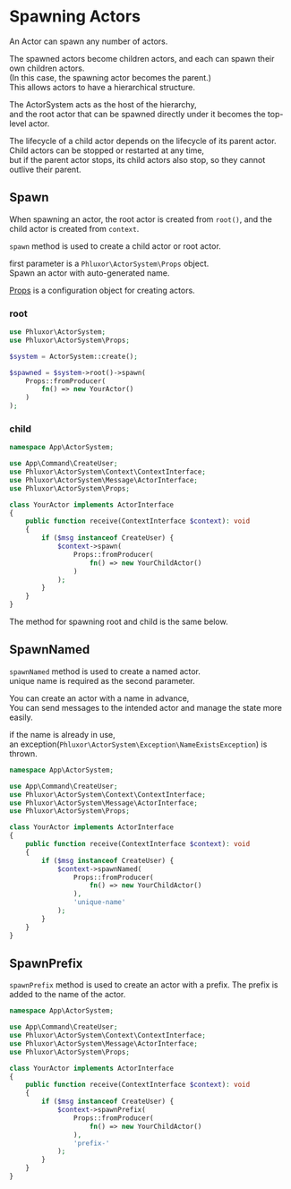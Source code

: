 # Spawning Actors

An Actor can spawn any number of actors.  

The spawned actors become children actors, and each can spawn their own children actors.  
(In this case, the spawning actor becomes the parent.)  
This allows actors to have a hierarchical structure.  

The ActorSystem acts as the host of the hierarchy,  
and the root actor that can be spawned directly under it becomes the top-level actor.  

The lifecycle of a child actor depends on the lifecycle of its parent actor.  
Child actors can be stopped or restarted at any time,  
but if the parent actor stops, its child actors also stop, so they cannot outlive their parent.  

## Spawn

When spawning an actor, the root actor is created from `root()`, and the child actor is created from `context`.

`spawn` method is used to create a child actor or root actor.  

first parameter is a `Phluxor\ActorSystem\Props` object.  
Spawn an actor with auto-generated name.  

[Props](/en/features/props.html) is a configuration object for creating actors.  

### root

```php
use Phluxor\ActorSystem;
use Phluxor\ActorSystem\Props;

$system = ActorSystem::create();

$spawned = $system->root()->spawn(
    Props::fromProducer(
        fn() => new YourActor()
    )
);
```

### child

```php
namespace App\ActorSystem;

use App\Command\CreateUser;
use Phluxor\ActorSystem\Context\ContextInterface;
use Phluxor\ActorSystem\Message\ActorInterface;
use Phluxor\ActorSystem\Props;

class YourActor implements ActorInterface
{
    public function receive(ContextInterface $context): void
    {
        if ($msg instanceof CreateUser) {
            $context->spawn(
                Props::fromProducer(
                    fn() => new YourChildActor()
                )
            );
        }
    }
}

```

The method for spawning root and child is the same below.  

## SpawnNamed

`spawnNamed` method is used to create a named actor.  
unique name is required as the second parameter.  

You can create an actor with a name in advance,  
You can send messages to the intended actor and manage the state more easily.  

if the name is already in use,  
an exception(`Phluxor\ActorSystem\Exception\NameExistsException`) is thrown.  

```php
namespace App\ActorSystem;

use App\Command\CreateUser;
use Phluxor\ActorSystem\Context\ContextInterface;
use Phluxor\ActorSystem\Message\ActorInterface;
use Phluxor\ActorSystem\Props;

class YourActor implements ActorInterface
{
    public function receive(ContextInterface $context): void
    {
        if ($msg instanceof CreateUser) {
            $context->spawnNamed(
                Props::fromProducer(
                    fn() => new YourChildActor()
                ),
                'unique-name'
            );
        }
    }
}

```

## SpawnPrefix

`spawnPrefix` method is used to create an actor with a prefix.
The prefix is added to the name of the actor.  

```php
namespace App\ActorSystem;

use App\Command\CreateUser;
use Phluxor\ActorSystem\Context\ContextInterface;
use Phluxor\ActorSystem\Message\ActorInterface;
use Phluxor\ActorSystem\Props;

class YourActor implements ActorInterface
{
    public function receive(ContextInterface $context): void
    {
        if ($msg instanceof CreateUser) {
            $context->spawnPrefix(
                Props::fromProducer(
                    fn() => new YourChildActor()
                ),
                'prefix-'
            );
        }
    }
}

```
